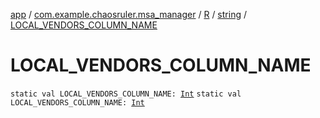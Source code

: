 [app](../../../index.md) / [com.example.chaosruler.msa_manager](../../index.md) / [R](../index.md) / [string](index.md) / [LOCAL_VENDORS_COLUMN_NAME](.)

# LOCAL_VENDORS_COLUMN_NAME

`static val LOCAL_VENDORS_COLUMN_NAME: `[`Int`](https://kotlinlang.org/api/latest/jvm/stdlib/kotlin/-int/index.html)
`static val LOCAL_VENDORS_COLUMN_NAME: `[`Int`](https://kotlinlang.org/api/latest/jvm/stdlib/kotlin/-int/index.html)